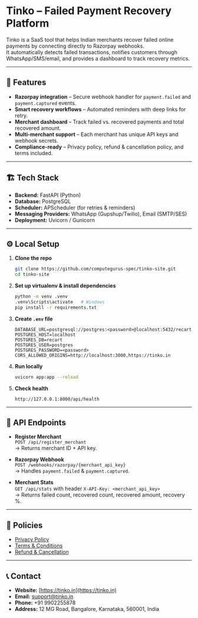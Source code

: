 # Tinko – Failed Payment Recovery Platform

Tinko is a SaaS tool that helps Indian merchants recover failed online payments by connecting directly to Razorpay webhooks.  
It automatically detects failed transactions, notifies customers through WhatsApp/SMS/email, and provides a dashboard to track recovery metrics.

---

## 🚀 Features
- **Razorpay integration** – Secure webhook handler for `payment.failed` and `payment.captured` events.  
- **Smart recovery workflows** – Automated reminders with deep links for retry.  
- **Merchant dashboard** – Track failed vs. recovered payments and total recovered amount.  
- **Multi-merchant support** – Each merchant has unique API keys and webhook secrets.  
- **Compliance-ready** – Privacy policy, refund & cancellation policy, and terms included.

---

## 🏗️ Tech Stack
- **Backend:** FastAPI (Python)  
- **Database:** PostgreSQL  
- **Scheduler:** APScheduler (for retries & reminders)  
- **Messaging Providers:** WhatsApp (Gupshup/Twilio), Email (SMTP/SES)  
- **Deployment:** Uvicorn / Gunicorn  

---

## ⚙️ Local Setup

1. **Clone the repo**
   ```bash
   git clone https://github.com/computegurus-spec/tinko-site.git
   cd tinko-site
   ```

2. **Set up virtualenv & install dependencies**
   ```bash
   python -m venv .venv
   .venv\Scripts\activate   # Windows
   pip install -r requirements.txt
   ```

3. **Create `.env` file**
   ```env
   DATABASE_URL=postgresql://postgres:<password>@localhost:5432/recart
   POSTGRES_HOST=localhost
   POSTGRES_DB=recart
   POSTGRES_USER=postgres
   POSTGRES_PASSWORD=<password>
   CORS_ALLOWED_ORIGINS=http://localhost:3000,https://tinko.in
   ```

4. **Run locally**
   ```bash
   uvicorn app:app --reload
   ```

5. **Check health**
   ```
   http://127.0.0.1:8000/api/health
   ```

---

## 🔑 API Endpoints

- **Register Merchant**  
  `POST /api/register_merchant`  
  → Returns merchant ID + API key.

- **Razorpay Webhook**  
  `POST /webhooks/razorpay/{merchant_api_key}`  
  → Handles `payment.failed` & `payment.captured`.

- **Merchant Stats**  
  `GET /api/stats` with header `X-API-Key: <merchant_api_key>`  
  → Returns failed count, recovered count, recovered amount, recovery %.

---

## 📄 Policies
- [Privacy Policy](./privacy.html)  
- [Terms & Conditions](./terms.html)  
- [Refund & Cancellation](./refunds.html)  

---

## 📞 Contact
- **Website:** [https://tinko.in](https://tinko.in)  
- **Email:** support@tinko.in  
- **Phone:** +91 9902255878  
- **Address:** 12 MG Road, Bangalore, Karnataka, 560001, India  

